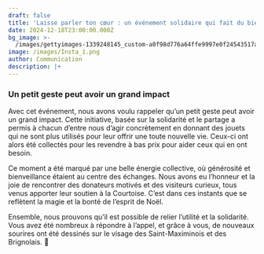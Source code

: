 ```yaml
---
draft: false
title: 'Laisse parler ton cœur : un événement solidaire qui fait du bien'
date: 2024-12-18T23:00:00.000Z
bg_image: >-
  /images/gettyimages-1339248145_custom-a0f98d776a64ffe9997e0f24543517a6e8379170.jpg
image: /images/Insta_1.png
author: Communication
description: |+
---
```


### Un petit geste peut avoir un grand impact

Avec cet événement, nous avons voulu rappeler qu’un petit geste peut avoir un grand impact. Cette initiative, basée sur la solidarité et le partage a permis à chacun d’entre nous d’agir concrètement en donnant des jouets qui ne sont plus utilisés pour leur offrir une toute nouvelle vie. Ceux-ci ont alors été collectés pour les revendre à bas prix pour aider ceux qui en ont besoin.

Ce moment a été marqué par une belle énergie collective, où générosité et bienveillance étaient au centre des échanges. Nous avons eu l’honneur et la joie de rencontrer des donateurs motivés et des visiteurs curieux, tous venus apporter leur soutien à la Courtoise. C’est dans ces instants que se reflètent la magie et la bonté de l’esprit de Noël.

Ensemble, nous prouvons qu’il est possible de relier l’utilité et la solidarité. Vous avez été nombreux à répondre à l’appel, et grâce à vous, de nouveaux sourires ont été dessinés sur le visage des Saint-Maximinois et des Brignolais. 💚
